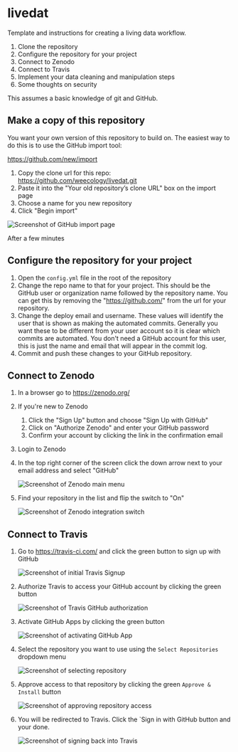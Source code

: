 # livedat

Template and instructions for creating a living data workflow.

1. Clone the repository
2. Configure the repository for your project
3. Connect to Zenodo
4. Connect to Travis
5. Implement your data cleaning and manipulation steps
6. Some thoughts on security

This assumes a basic knowledge of git and GitHub.

## Make a copy of this repository

You want your own version of this repository to build on. The easiest way to do
this is to use the GitHub import tool:

https://github.com/new/import

1. Copy the clone url for this repo: https://github.com/weecology/livedat.git
2. Paste it into the "Your old repository’s clone URL" box on the import page
3. Choose a name for you new repository
4. Click "Begin import"

![Screenshot of GitHub import page](screenshots/github_import.png)

After a few minutes 

## Configure the repository for your project

1. Open the `config.yml` file in the root of the repository
2. Change the repo name to that for your project. This should be the GitHub user
   or organization name followed by the repository name. You can get this by
   removing the "https://github.com/" from the url for your repository.
3. Change the deploy email and username. These values will identify the user
   that is shown as making the automated commits. Generally you want these to be
   different from your user account so it is clear which commits are
   automated. You don't need a GitHub account for this user, this is just the
   name and email that will appear in the commit log.
4. Commit and push these changes to your GitHub repository.

## Connect to Zenodo

1. In a browser go to https://zenodo.org/
2. If you're new to Zenodo
    1. Click the "Sign Up" button and choose "Sign Up with GitHub"
    2. Click on "Authorize Zenodo" and enter your GitHub password
    3. Confirm your account by clicking the link in the confirmation email
3. Login to Zenodo
4. In the top right corner of the screen click the down arrow next to your email
   address and select "GitHub"
   
   ![Screenshot of Zenodo main menu](screenshots/zenodo_menu.png)
   
5. Find your repository in the list and flip the switch to "On"

   ![Screenshot of Zenodo integration switch](screenshots/toggle_zenodo.png)

## Connect to Travis

1. Go to https://travis-ci.com/ and click the green button to sign up with GitHub

   ![Screenshot of initial Travis Signup](screenshots/travis_initial_signup.png)
   
2. Authorize Travis to access your GitHub account by clicking the green button

   ![Screenshot of Travis GitHub authorization ](screenshots/travis_initial_auth.png)

3. Activate GitHub Apps by clicking the green button

   ![Screenshot of activating GitHub App](screenshots/travis_activate_github_apps.png)

4. Select the repository you want to use using the `Select Repositories`
   dropdown menu

   ![Screenshot of selecting repository](screenshots/travis_select_repo.png)

5. Approve access to that repository by clicking the green `Approve & Install`
   button
   
   ![Screenshot of approving repository access](screenshots/travis_activate_approve_repo.png)

6. You will be redirected to Travis. Click the `Sign in with GitHub button and
   your done.
   
   ![Screenshot of signing back into Travis](screenshots/travis_final_signin.png)
